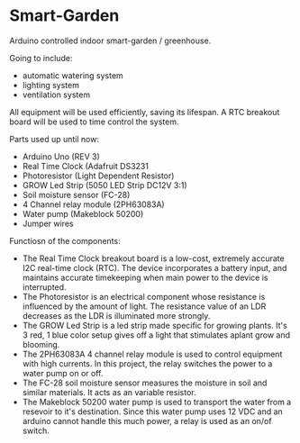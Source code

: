 # Smart-Garden
Arduino controlled indoor smart-garden / greenhouse. 


Going to include:
- automatic watering system
- lighting system
- ventilation system


All equipment will be used efficiently, saving its lifespan.
A RTC breakout board will be used to time control the system.


Parts used up until now:
 - Arduino Uno (REV 3)
 - Real Time Clock (Adafruit DS3231
 - Photoresistor (Light Dependent Resistor)
 - GROW Led Strip (5050 LED Strip DC12V 3:1)
 - Soil moisture sensor (FC-28)
 - 4 Channel relay module (2PH63083A)
 - Water pump (Makeblock 50200)
 - Jumper wires



Functiosn of the components:
 - The Real Time Clock breakout board is a low-cost, extremely accurate I2C real-time clock (RTC).
 The device incorporates a battery input, and maintains accurate timekeeping when main power to the device is interrupted.
 - The Photoresistor is an electrical component whose resistance is influenced by the amount of light.
 The resistance value of an LDR decreases as the LDR is illuminated more strongly.
 - The GROW Led Strip is a led strip made specific for growing plants.
 It's 3 red, 1 blue color setup gives off a light that stimulates aplant grow and blooming.
 - The 2PH63083A 4 channel relay module is used to control equipment with high currents. 
 In this project, the relay switches the power to a water pump on or off.
 - The FC-28 soil moisture sensor measures the moisture in soil and similar materials. 
 It acts as an variable resistor.
 - The Makeblock 50200 water pump is used to transport the water from a resevoir to it's destination.
 Since this water pump uses 12 VDC and an arduino cannot handle this much power, a relay is used as an on/of switch.
